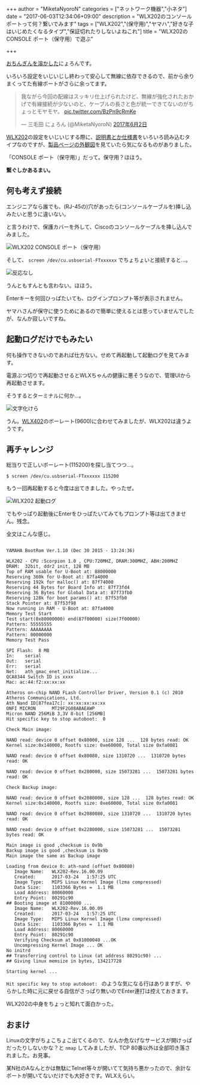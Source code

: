 +++
author = "MiketaNyoroN"
categories = ["ネットワーク機器","小ネタ"]
date = "2017-06-03T12:34:06+09:00"
description = "WLX202のコンソールポートって何？繋いでみます"
tags = ["WLX202","(保守用)","ヤマハ","好きな子はいじめたくなるタイプ","保証切れたりしないよねこれ"]
title = "WLX202のCONSOLE ポート（保守用）で遊ぶ"

+++

[おちんぎんを溶かした](/post/wlx202-review/)にょろんです。

いろいろ設定をいじいじし終わって安心して無線に依存できるので、前から余りまくってた有線ポートがさらに余ってます。

<blockquote class="twitter-tweet" data-lang="ja"><p lang="ja" dir="ltr">我ながら今回の配線はスッキリ仕上げられたけど、無線が強化されたおかげで有線接続が少ないのと、ケーブルの長さと色が統一できてないのがちょっとモヤモヤ。 <a href="https://t.co/BzPn9cRmKe">pic.twitter.com/BzPn9cRmKe</a></p>&mdash; 三毛田 にょろん (@MiketaNyoroN) <a href="https://twitter.com/MiketaNyoroN/status/870646073173266432">2017年6月2日</a></blockquote>
<script async src="//platform.twitter.com/widgets.js" charset="utf-8"></script>

[WLX202](http://amzn.to/2r4RC7q)の設定をいじいじする際に、[説明書とか仕様書](http://www.rtpro.yamaha.co.jp/RT/manual.html)をいろいろ読み込むタイプなのですが、[製品ページの外観図](http://jp.yamaha.com/products/network/wireless_lan/wlx202/)を見ていたら気になるものがありました。

「CONSOLE ポート（保守用）」だって。保守用？ほほう。

**繋ぐしかあるまい。**

<!--more-->


## 何も考えず接続

エンジニアなら誰でも、(RJ-45の)穴があったら(コンソールケーブルを)挿し込みたいと思うに違いない。

と言うわけで、保護カバーを外して、Ciscoのコンソールケーブルを挿し込んでみました。

![WLX202 CONSOLE ポート（保守用）](/img/2017/06/wlx202_console_port.jpg)

そして、 `screen /dev/cu.usbserial-FTxxxxxx` でちょちょいと接続すると…。

![反応なし](/img/2017/06/no_response.png)

うんともすんとも言わない。ほほう。

Enterキーを何回ひっぱたいても、ログインプロンプト等が表示されません。

ヤマハさんが保守に使うためにあるので簡単に使えるとは思っていませんでしたが、なんか寂しいですね。


## 起動ログだけでもみたい

何も操作できないのであれば仕方ない。せめて再起動して起動ログを見てみます。

電源ぶつ切りで再起動させるとWLXちゃんの健康に悪そうなので、管理UIから再起動させます。

そうするとターミナルに何か…。

![文字化けら](/img/2017/06/baudrate_mismatch.png)

うん。[WLX402](http://amzn.to/2rPdNQd)のボーレート(9600)に合わせてみましたが、WLX202は違うようです。


## 再チャレンジ

総当りで正しいボーレート(115200)を探し当てつつ…。

```plain
$ screen /dev/cu.usbserial-FTxxxxxx 115200
```

もう一回再起動すると今度は出てきました。やったぜ。

![WLX202 起動ログ](/img/2017/06/wlx202_bootlog.png)

でもやっぱり起動後にEnterをひっぱたいてみてもプロンプト等は出てきません。残念。

全文はこんな感じ。

```plain

YAMAHA BootRom Ver.1.10 (Dec 30 2015 - 13:24:36)

WLX202 - CPU :Scorpion 1.0 , CPU:720MHZ, DRAM:300MHZ, ABH:200MHZ
DRAM:  32bit, ddr2 init, 128 MB
Top of RAM usable for U-Boot at: 88000000
Reserving 360k for U-Boot at: 87fa4000
Reserving 192k for malloc() at: 87f74000
Reserving 44 Bytes for Board Info at: 87f73fd4
Reserving 36 Bytes for Global Data at: 87f73fb0
Reserving 128k for boot params() at: 87f53fb0
Stack Pointer at: 87f53f98
Now running in RAM - U-Boot at: 87fa4000
Memory Test Start
Test start(0x80000000) end(87f00000) size(7f00000)
Pattern: 55555555
Pattern: AAAAAAAA
Pattern: 00000000
Memory Test Pass

SPI Flash:  8 MB
In:    serial
Out:   serial
Err:   serial
Net:   ath_gmac_enet_initialize...
QCA8344 Switch ID is xxxx
Mac: ac:44:f2:xx:xx:xx

Atheros on-chip NAND FLash Controller Driver, Version 0.1 (c) 2010 Atheros Communications, Ltd.
Ath Nand ID[87fea17c]: xx:xx:xx:xx:xx
ONFI MICRON      MT29F2G08ABAEAWP
Micron NAND 256MiB 3,3V 8-bit [256MB]
Hit specific key to stop autoboot:  0

Check Main image:

NAND read: device 0 offset 0x80000, size 128 ...  128 bytes read: OK
Kernel size:0x140000, Rootfs size: 0xe60000, Total size 0xfa0081

NAND read: device 0 offset 0x80080, size 1310720 ...  1310720 bytes read: OK

NAND read: device 0 offset 0x280000, size 15073281 ...  15073281 bytes read: OK

Check Backup image:

NAND read: device 0 offset 0x2080000, size 128 ...  128 bytes read: OK
Kernel size:0x140000, Rootfs size: 0xe60000, Total size 0xfa0081

NAND read: device 0 offset 0x2080080, size 1310720 ...  1310720 bytes read: OK

NAND read: device 0 offset 0x2280000, size 15073281 ...  15073281 bytes read: OK

Main image is good ,checksum is 0x9b
Backup image is good ,checksum is 0x9b
Main image the same as Backup image

Loading from device 0: ath-nand (offset 0x80080)
   Image Name:   WLX202-Rev.16.00.09
   Created:      2017-03-24   1:57:25 UTC
   Image Type:   MIPS Linux Kernel Image (lzma compressed)
   Data Size:    1103366 Bytes =  1.1 MB
   Load Address: 80060000
   Entry Point:  80291c90
## Booting image at 81000000 ...
   Image Name:   WLX202-Rev.16.00.09
   Created:      2017-03-24   1:57:25 UTC
   Image Type:   MIPS Linux Kernel Image (lzma compressed)
   Data Size:    1103366 Bytes =  1.1 MB
   Load Address: 80060000
   Entry Point:  80291c90
   Verifying Checksum at 0x81000040 ...OK
   Uncompressing Kernel Image ... OK
No initrd
## Transferring control to Linux (at address 80291c90) ...
## Giving linux memsize in bytes, 134217728

Starting kernel ...

```

`Hit specific key to stop autoboot: ` のような気になる行はありますが、やらかした時に元に戻せる自信がさっぱり無いのでEnter連打は控えておきます。

WLX202の中身をちょっと知れて面白かった。


## おまけ

Linuxの文字がちょこちょこ出てくるので、なんか危なげなサービスが開けっぱだったりしないかな？と `nmap` してみましたが、TCP 80番以外は全部叩き落されました。お見事。

某N社のAなんとかは無駄にTelnet等々が開いてて気持ち悪かったので、余計なポートが開いてないだけでも大好きです。WLXえらい。

